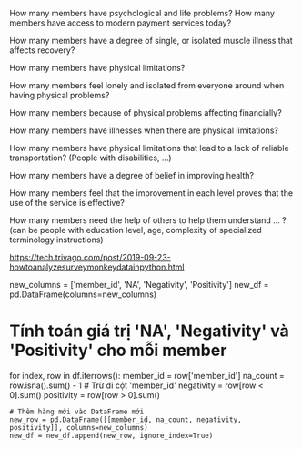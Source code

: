 How many members have psychological and life problems?
How many members have access to modern payment services today?

How many members have a degree of single, or isolated muscle illness that affects recovery?

How many members have physical limitations?

How many members feel lonely and isolated from everyone around when having physical problems?

How many members because of physical problems affecting financially?

How many members have illnesses when there are physical limitations?

How many members have physical limitations that lead to a lack of reliable transportation? (People with disabilities, ...)

How many members have a degree of belief in improving health?

How many members feel that the improvement in each level proves that the use of the service is effective?

How many members need the help of others to help them understand ... ? (can be people with education level, age, complexity of specialized terminology instructions)

https://tech.trivago.com/post/2019-09-23-howtoanalyzesurveymonkeydatainpython.html

new_columns = ['member_id', 'NA', 'Negativity', 'Positivity']
new_df = pd.DataFrame(columns=new_columns)

# Tính toán giá trị 'NA', 'Negativity' và 'Positivity' cho mỗi member
for index, row in df.iterrows():
    member_id = row['member_id']
    na_count = row.isna().sum() - 1  # Trừ đi cột 'member_id'
    negativity = row[row < 0].sum()
    positivity = row[row > 0].sum()
    
    # Thêm hàng mới vào DataFrame mới
    new_row = pd.DataFrame([[member_id, na_count, negativity, positivity]], columns=new_columns)
    new_df = new_df.append(new_row, ignore_index=True)
